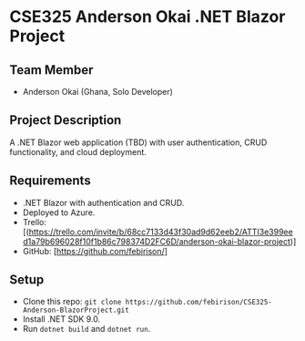 # CSE325 Anderson Okai .NET Blazor Project

## Team Member
- Anderson Okai (Ghana, Solo Developer)

## Project Description
A .NET Blazor web application (TBD) with user authentication, CRUD functionality, and cloud deployment.

## Requirements
- .NET Blazor with authentication and CRUD.
- Deployed to Azure.
- Trello: [(https://trello.com/invite/b/68cc7133d43f30ad9d62eeb2/ATTI3e399eed1a79b696028f10f1b86c798374D2FC6D/anderson-okai-blazor-project)]
- GitHub: [https://github.com/febirison/]

## Setup
- Clone this repo: `git clone https://github.com/febirison/CSE325-Anderson-BlazorProject.git`
- Install .NET SDK 9.0.
- Run `dotnet build` and `dotnet run`.